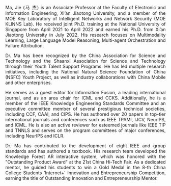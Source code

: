 <p align='justify'>Ma, Jie <a href='https://gr.xjtu.edu.cn/zh/web/jiema' style="text-decoration: none;">(马 杰)</a> is an Associate Professor at the Faculty of Electronic and Information Engineering, Xi’an Jiaotong University, and a member of the MOE Key Laboratory of Intelligent Networks and Network Security (MOE KLINNS Lab). He received joint Ph.D. training at the National University of Singapore from April 2021 to April 2022 and earned his Ph.D. from Xi’an Jiaotong University in July 2022. His research focuses on Multimodality Learning, Large Language Model Reasoning, Multi-agent Orchestration and Failure Attribution. </p>

<p align='justify'>Dr. Ma has been recognized by the China Association for Science and Technology and the Shaanxi Association for Science and Technology through their Youth Talent Support Programs. He has led multiple research initiatives, including the National Natural Science Foundation of China (NSFC) Youth Project, as well as industry collaborations with China Mobile and other enterprises.</p>

<p align='justify'>He serves as a guest editor for Information Fusion, a leading international journal, and as an area chair for ICML and CCKS. Additionally, he is a member of the IEEE Knowledge Engineering Standards Committee and an executive committee member of several prestigious technical societies, including CCF, CAAI, and CIPS. He has authored over 20 papers in top-tier international journals and conferences such as IEEE TPAMI, IJCV, NeurIPS, and ICML. He is also an active reviewer for esteemed journals like IEEE TIP and TNNLS and serves on the program committees of major conferences, including NeurIPS and ICLR.</p>

<p align='justify'>Dr. Ma has contributed to the development of eight IEEE and group standards and has authored a textbook. His research team developed the Knowledge Forest AR interactive system, which was honored with the "Outstanding Product Award" at the 21st China Hi-Tech Fair. As a dedicated mentor, he guided his students to win a Gold Medal in the 8-th China College Students 'Internet+' Innovation and Entrepreneurship Competition, earning the title of Outstanding Innovation and Entrepreneurship Mentor. </p>